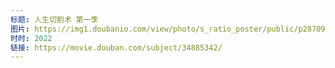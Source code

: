 ```yaml
---
标题: 人生切割术 第一季
图片: https://img1.doubanio.com/view/photo/s_ratio_poster/public/p2870952920.jpg
时时: 2022
链接: https://movie.douban.com/subject/34885342/
---
```


